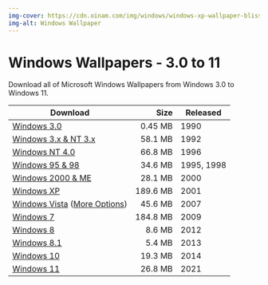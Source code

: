 ```yaml
---
img-cover: https://cdn.oinam.com/img/windows/windows-xp-wallpaper-bliss.webp
img-alt: Windows Wallpaper
---
```


# Windows Wallpapers - 3.0 to 11

Download all of Microsoft Windows Wallpapers from Windows 3.0 to Windows 11.

| Download                                                                                                                                   | Size     | Released   |
| ------------------------------------------------------------------------------------------------------------------------------------------ | --------: | ---------- |
| [Windows 3.0](https://archives.oinam.com/windows-wallpaper/windows-3.zip)                                                                  | 0.45 MB  | 1990       |
| [Windows 3.x & NT 3.x](https://archives.oinam.com/windows-wallpaper/windows-3x-nt-3x.zip)                                                  | 58.1 MB  | 1992       |
| [Windows NT 4.0](https://archives.oinam.com/windows-wallpaper/windows-nt-4.zip)                                                            | 66.8 MB  | 1996       |
| [Windows 95 & 98](https://archives.oinam.com/windows-wallpaper/windows-95-98.zip)                                                          | 34.6 MB  | 1995, 1998 |
| [Windows 2000 & ME](https://archives.oinam.com/windows-wallpaper/windows-2000-me.zip)                                                      | 28.1 MB  | 2000       |
| [Windows XP](https://archives.oinam.com/windows-wallpaper/windows-xp.zip)                                                                  | 189.6 MB | 2001       |
| [Windows Vista](https://archives.oinam.com/windows-wallpaper/windows-vista.zip) ([More Options](/2006/microsoft-windows-vista-wallpapers/)) | 45.6 MB  | 2007       |
| [Windows 7](https://archives.oinam.com/windows-wallpaper/windows-7.zip)                                                                    | 184.8 MB | 2009       |
| [Windows 8](https://archives.oinam.com/windows-wallpaper/windows-8.zip)                                                                    | 8.6 MB   | 2012       |
| [Windows 8.1](https://archives.oinam.com/windows-wallpaper/windows-8.1.zip)                                                                | 5.4 MB   | 2013       |
| [Windows 10](https://archives.oinam.com/windows-wallpaper/windows-10.zip)                                                                  | 19.3 MB  | 2014       |
| [Windows 11](https://archives.oinam.com/windows-wallpaper/windows-11.zip)                                                                  | 26.8 MB  | 2021       |